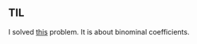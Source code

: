 ## TIL

I solved [this](https://atcoder.jp/contests/abc094/tasks/arc095_b) problem. It is about binominal coefficients.
